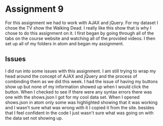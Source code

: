 # Assignment 9
For this assignment we had to work with AJAX and jQuery. For my dataset I chose the TV show the Walking Dead. I really like this show that is why I chose to do this assignment on it. I first began by going through all of the tabs on the course website and watching all of the provided videos. I then set up all of my folders in atom and began my assignment.

## Issues
I did run into some issues with this assignment. I am still trying to wrap my head around the concept of AJAX and jQuery and the process of combinding them as we did this week. I had the issue of having my buttons show up but none of my information showed up when I would click the button. When I checked to see if there were any syntax errors there was one with the shows.json I got for my cool data set. When I opened shows.json in atom only some was highlighted showing that it was working and I wasn't sure what was wrong with it I copied it from the site. besides that I feel confident in the code I just wasn't sure what was going on with the data set not showing up.
